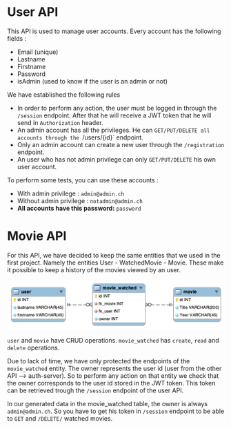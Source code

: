 # User API

This API is used to manage user accounts. Every account has the following fields :

* Email (unique)
* Lastname
* Firstname
* Password
* isAdmin (used to know if the user is an admin or not)

We have established the following rules

* In order to perform any action, the user must be logged in through the `/session` endpoint. After that he will
 receive a JWT token that he will send in `Authorization` header.
* An admin account has all the privileges. He can `GET/PUT/DELETE all accounts through the `/users/{id}` endpoint. 
* Only an admin account can create a new user through the `/registration` endpoint.
* An user who has not admin privilege can only `GET/PUT/DELETE` his own user account.

To perform some tests, you can use these accounts :

* With admin privilege : `admin@admin.ch`
* Without admin privilege : `notadmin@admin.ch`
* **All accounts have this password:** `password`

# Movie API

For this API, we have decided to keep the same entities that we used in the first project. Namely the entities 
User - WatchedMovie - Movie. These make it possible to keep a history of the movies viewed by an user.

![entities.png](img/entities.png)

`user` and `movie` have CRUD operations. `movie_watched` has `create`, `read` and `delete` operations.

Due to lack of time, we have only protected the endpoints of the `movie_watched` entity. The owner represents the
user id (user from the other API --> auth-server). So to perform any action on that entity we check that the owner
corresponds to the user id stored in the JWT token. This token can be retrieved trough the `/session` endpoint of
the user API.

In our generated data in the movie_watched table, the owner is always `admin@admin.ch`. So you have to get his token
in `/session` endpoint to be able to `GET` and `/DELETE/` watched movies. 